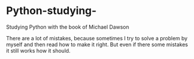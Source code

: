 # Python-studying-
Studying Python with the book of Michael Dawson

There are a lot of mistakes, because sometimes I try to solve a problem by myself and then read how to make it right. But even if there some mistakes it still works how it should.

